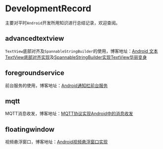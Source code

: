 # DevelopmentRecord

主要对平时`Android`开发所用知识进行总结记录，欢迎查阅。

## advancedtextview

`TextView`底部对齐及`SpannableStringBuilder`的使用，博客地址：[Android 文本TextView底部对齐实现](https://www.cnblogs.com/jqnl/p/12605004.html)及[SpannableStringBuilder实现TextView华丽变身](https://www.cnblogs.com/jqnl/p/12189032.html)

## foregroundservice

前台服务的使用，博客地址：[Android通知栏前台服务](https://www.cnblogs.com/jqnl/p/12599905.html)

## mqtt

MQTT消息收发，博客地址：[MQTT协议实现Android中的消息收发](https://www.cnblogs.com/jqnl/p/12660824.html)

## floatingwindow

视频悬浮窗口，博客地址：[Android视频悬浮窗口实现](https://www.cnblogs.com/jqnl/p/12699335.html)
